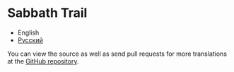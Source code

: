 # Sabbath Trail

* English
* [Русский](./ru)

You can view the source as well as send pull requests for more translations at the [GitHub repository](https://github.com/ivan-shubernetskiy/sabbath-trail).
